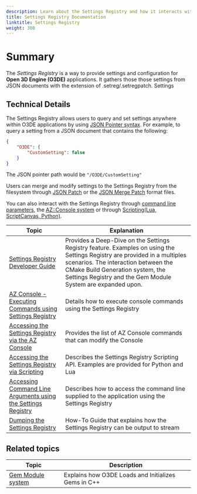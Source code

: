 ```yaml
---
description: Learn about the Settings Registry and how it interacts with Core Systems such as the Console and Gem Systems
title: Settings Registry Documentation
linktitle: Settings Registry
weight: 300
---
```



# Summary
The *Settings Registry* is a way to provide settings and configuration for **Open 3D Engine (O3DE)** applications.
It gathers those those settings from JSON documents with the extension of .setreg/.setregpatch.
Settings

## Technical Details
The Settings Registry allows users to query and set settings anywhere within O3DE applications by using [JSON Pointer syntax](https://tools.ietf.org/html/rfc6901).
For example, to query a setting from a JSON document that contains the following:
```JSON
{
    "O3DE": {
        "CustomSetting": false
    }
}
```
The JSON pointer path would be `"/O3DE/CustomSetting"`

Users can merge and modify settings to the Settings Registry from the filesystem through [JSON Patch](https://tools.ietf.org/html/rfc6902) or the [JSON Merge Patch](https://tools.ietf.org/html/rfc7386) format files.

You can also interact with the Settings Registry through [command line parameters](./settings-registry-override-query-command-line.md), the [AZ::Console system](./settings-registry-how-to-use-scripting-languages.md) or through [Scripting(Lua, ScriptCanvas, Python)](./settings-registry-how-to-use-scripting-languages.md).


| Topic | Explanation |
| - | - |
| [Settings Registry Developer Guide](./settings-registry-developer-documentation.md) | Provides a Deep-Dive on the Settings Registry feature. Examples on using the Settings Registry are provided in a multiples scenarios. The interaction between the CMake Build Generation system, the Settings Registry and the Gem Module System are expanded upon. |
| [AZ Console - Executing Commands using Settings Registry](./az-console-how-to-use-settings-registry.md) | Details how to execute console commands using the Settings Registry |
| [Accessing the Settings Registry via the AZ Console](./settings-registry-how-to-use-az-console.md) | Provides the list of AZ Console commands that can modify the Console |
| [Accessing the Settings Registry via Scripting](./settings-registry-how-to-use-scripting-languages) | Describes the Settings Registry Scripting API. Examples are provided for Python and Lua |
| [Accessing Command Line Arguments using the Settings Registry](./settings-registry-override-query-command-line) | Describes how to access the command line supplied to the application using the Settings Registry |
| [Dumping the Settings Registry](./settings-registry-how-to-dump-settings-registry) | How-To Guide that explains how the Settings Registry can be output to stream |



## Related topics

| Topic | Description |
| --- | --- |
| [Gem Module system](/docs/user-guide/programming/gems/overview/) | Explains how O3DE Loads and Initializes Gems in C++ |
